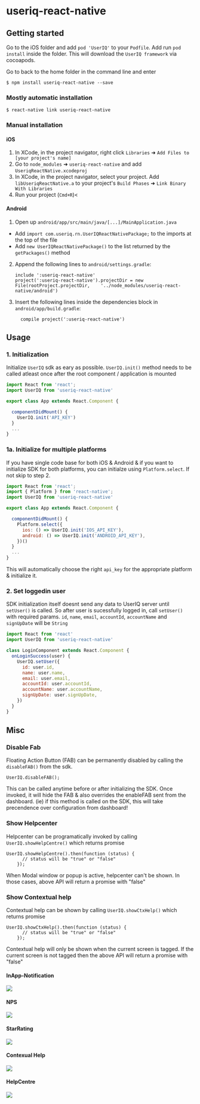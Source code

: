 # useriq-react-native

## Getting started

Go to the iOS folder and add `pod 'UserIQ'` to your `Podfile`.
Add run `pod install` inside the folder. This will download the `UserIQ framework` via cocoapods.

Go to back to the home folder in the command line and enter

`$ npm install useriq-react-native --save`

### Mostly automatic installation

`$ react-native link useriq-react-native`

### Manual installation

#### iOS

1. In XCode, in the project navigator, right click `Libraries` ➜ `Add Files to [your project's name]`
2. Go to `node_modules` ➜ `useriq-react-native` and add `UseriqReactNative.xcodeproj`
3. In XCode, in the project navigator, select your project. Add `libUseriqReactNative.a` to your project's `Build Phases` ➜ `Link Binary With Libraries`
4. Run your project (`Cmd+R`)<

#### Android

1. Open up `android/app/src/main/java/[...]/MainApplication.java`

- Add `import com.useriq.rn.UserIQReactNativePackage;` to the imports at the top of the file
- Add `new UserIQReactNativePackage()` to the list returned by the `getPackages()` method

2. Append the following lines to `android/settings.gradle`:
   ```
   include ':useriq-react-native'
   project(':useriq-react-native').projectDir = new File(rootProject.projectDir, 	'../node_modules/useriq-react-native/android')
   ```
3. Insert the following lines inside the dependencies block in `android/app/build.gradle`:
   ```
     compile project(':useriq-react-native')
   ```

## Usage

### 1. Initialization

Initialize `UserIQ` sdk as eary as possible. `UserIQ.init()` method needs to be called atleast once after the root component / application is mounted

```javascript
import React from 'react';
import UserIQ from 'useriq-react-native'

export class App extends React.Component {

  componentDidMount() {
    UserIQ.init('API_KEY')
  }
  ...
}
```

### 1a. Initialize for multiple platforms

If you have single code base for both iOS & Android & if you want to initialize SDK for both platforms, you can initialze using `Platform.select`. If not skip to step 2.

```javascript
import React from 'react';
import { Platform } from 'react-native';
import UserIQ from 'useriq-react-native'

export class App extends React.Component {

  componentDidMount() {
    Platform.select({
      ios: () => UserIQ.init('IOS_API_KEY'),
      android: () => UserIQ.init('ANDROID_API_KEY'),
    })()
  }
  ...
}
```

This will automatically choose the right `api_key` for the appropriate platform & initialize it.

### 2. Set loggedin user

SDK initialization itself doesnt send any data to UserIQ server until `setUser()` is called. So after user is sucessfully logged in, call `setUser()` with required params. `id`, `name`, `email`, `accountId`, `accountName` and `signUpDate` will be `String`

```javascript
import React from 'react'
import UserIQ from 'useriq-react-native'

class LoginComponent extends React.Component {
  onLoginSuccess(user) {
    UserIQ.setUser({
      id: user.id,
      name: user.name,
      email: user.email,
      accountId: user.accountId,
      accountName: user.accountName,
      signUpDate: user.signUpDate,
    })
  }
}
```

## Misc

### Disable Fab

Floating Action Button (FAB) can be permanently disabled by calling the `disableFAB()` from the sdk.

```javascipt
UserIQ.disableFAB();
```

This can be called anytime before or after initializing the SDK. Once invoked, it will hide the FAB & also
overrides the enableFAB sent from the dashboard. (ie) if this method is called on the SDK, this will take precendence over
configuration from dashboard!

### Show Helpcenter

Helpcenter can be programatically invoked by calling `UserIQ.showHelpCentre()` which returns promise

```javascipt
UserIQ.showHelpCentre().then(function (status) {
      // status will be "true" or "false"
    });
```

When Modal window or popup is active, helpcenter can't be shown. In those cases, above API will return a promise with "false"

### Show Contextual help

Contextual help can be shown by calling `UserIQ.showCtxHelp()` which returns promise

```javascipt
UserIQ.showCtxHelp().then(function (status) {
      // status will be "true" or "false"
    });
```

Contextual help will only be shown when the current screen is tagged. If the current screen is not tagged then the above API will return a promise with "false"

#### InApp-Notification

![](images/inapp-default.gif)

#### NPS

![](images/nps.gif)

#### StarRating

![](images/star.gif)

#### Contexual Help

![](images/ctxHelp.gif)

#### HelpCentre

![](images/helpcenter.gif)
